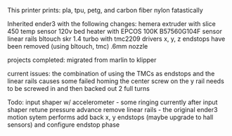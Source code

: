 This printer prints: pla, tpu, petg, and carbon fiber nylon fatastically

Inherited ender3 with the following changes:
hemera extruder with slice 450 temp sensor
120v bed heater with EPCOS 100K B57560G104F sensor
linear rails
bltouch
skr 1.4 turbo with tmc2209 drivers
x, y, z endstops have been removed (using bltouch, tmc)
.6mm nozzle

projects completed:
migrated from marlin to klipper

current issues:
the combination of using the TMCs as endstops and the linear rails causes some failed homing
the center screw on the y rail needs to be screwed in and then backed out 2 full turns

Todo:
input shaper w/ accelerometer - some ringing currently
after input shaper retune pressure advance
remove linear rails - the original ender3 motion sytem performs
add back x, y endstops (maybe upgrade to hall sensors) and configure endstop phase